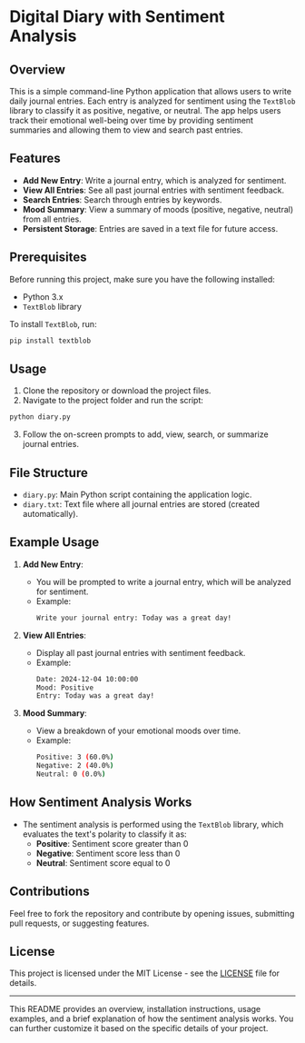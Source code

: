 # Digital Diary with Sentiment Analysis

## Overview

This is a simple command-line Python application that allows users to write daily journal entries. Each entry is analyzed for sentiment using the `TextBlob` library to classify it as positive, negative, or neutral. The app helps users track their emotional well-being over time by providing sentiment summaries and allowing them to view and search past entries.

## Features

- **Add New Entry**: Write a journal entry, which is analyzed for sentiment.
- **View All Entries**: See all past journal entries with sentiment feedback.
- **Search Entries**: Search through entries by keywords.
- **Mood Summary**: View a summary of moods (positive, negative, neutral) from all entries.
- **Persistent Storage**: Entries are saved in a text file for future access.

## Prerequisites

Before running this project, make sure you have the following installed:

- Python 3.x
- `TextBlob` library

To install `TextBlob`, run:

```bash
pip install textblob
```

## Usage

1. Clone the repository or download the project files.
2. Navigate to the project folder and run the script:

```bash
python diary.py
```

3. Follow the on-screen prompts to add, view, search, or summarize journal entries.

## File Structure

- `diary.py`: Main Python script containing the application logic.
- `diary.txt`: Text file where all journal entries are stored (created automatically).

## Example Usage

1. **Add New Entry**:
    - You will be prompted to write a journal entry, which will be analyzed for sentiment.
    - Example:
      ```bash
      Write your journal entry: Today was a great day!
      ```

2. **View All Entries**:
    - Display all past journal entries with sentiment feedback.
    - Example:
      ```bash
      Date: 2024-12-04 10:00:00
      Mood: Positive
      Entry: Today was a great day!
      ```

3. **Mood Summary**:
    - View a breakdown of your emotional moods over time.
    - Example:
      ```bash
      Positive: 3 (60.0%)
      Negative: 2 (40.0%)
      Neutral: 0 (0.0%)
      ```

## How Sentiment Analysis Works

- The sentiment analysis is performed using the `TextBlob` library, which evaluates the text's polarity to classify it as:
  - **Positive**: Sentiment score greater than 0
  - **Negative**: Sentiment score less than 0
  - **Neutral**: Sentiment score equal to 0

## Contributions

Feel free to fork the repository and contribute by opening issues, submitting pull requests, or suggesting features.

## License

This project is licensed under the MIT License - see the [LICENSE](LICENSE) file for details.

---

This README provides an overview, installation instructions, usage examples, and a brief explanation of how the sentiment analysis works. You can further customize it based on the specific details of your project.
